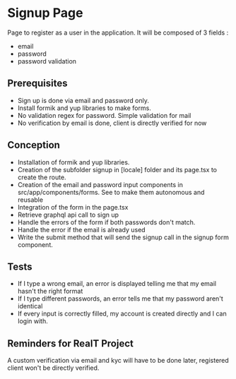 # Signup Page

Page to register as a user in the application.
It will be composed of 3 fields :

- email
- password
- password validation

## Prerequisites

- Sign up is done via email and password only.
- Install formik and yup libraries to make forms.
- No validation regex for password. Simple validation for mail
- No verification by email is done, client is directly verified for now

## Conception

- Installation of formik and yup libraries.
- Creation of the subfolder signup in [locale] folder and its page.tsx to create the route.
- Creation of the email and password input components in src/app/components/forms. See to make them autonomous and reusable
- Integration of the form in the page.tsx
- Retrieve graphql api call to sign up
- Handle the errors of the form if both passwords don't match.
- Handle the error if the email is already used
- Write the submit method that will send the signup call in the signup form component.

## Tests

- If I type a wrong email, an error is displayed telling me that my email hasn't the right format
- If I type different passwords, an error tells me that my password aren't identical
- If every input is correctly filled, my account is created directly and I can login with.

## Reminders for RealT Project

A custom verification via email and kyc will have to be done later, registered client won't be directly verified.

